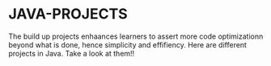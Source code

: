 # JAVA-PROJECTS
The build up projects enhaances learners to assert more code optimizationn beyond what is done, hence simplicity and effifiency. Here are different projects in Java. Take a look at them!!
